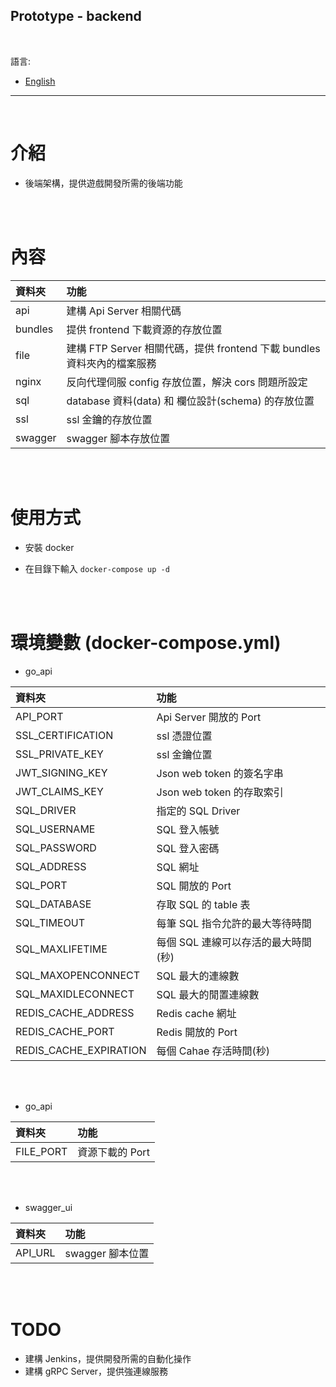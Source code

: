 ## Prototype - backend

<br>

語言:

* [English](README_en.md)

---

<br>

# 介紹

- 後端架構，提供遊戲開發所需的後端功能

<br><br>

# 內容

| 資料夾 | 功能 |
|:--|:--|
|api|建構 Api Server 相關代碼|
|bundles|提供 frontend 下載資源的存放位置|
|file|建構 FTP Server 相關代碼，提供 frontend 下載 bundles 資料夾內的檔案服務|
|nginx|反向代理伺服 config 存放位置，解決 cors 問題所設定|
|sql|database 資料(data) 和 欄位設計(schema) 的存放位置|
|ssl|ssl 金鑰的存放位置|
|swagger|swagger 腳本存放位置|

<br><br>

# 使用方式

- 安裝 docker

- 在目錄下輸入 ``` docker-compose up -d ```

<br><br>

# 環境變數 (docker-compose.yml)

- go_api

| 資料夾 | 功能 |
|:--|:--|
|API_PORT|Api Server 開放的 Port|
|SSL_CERTIFICATION|ssl 憑證位置|
|SSL_PRIVATE_KEY|ssl 金鑰位置|
|JWT_SIGNING_KEY|Json web token 的簽名字串|
|JWT_CLAIMS_KEY|Json web token 的存取索引|
|SQL_DRIVER|指定的 SQL Driver|
|SQL_USERNAME|SQL 登入帳號|
|SQL_PASSWORD|SQL 登入密碼|
|SQL_ADDRESS|SQL 網址|
|SQL_PORT|SQL 開放的 Port|
|SQL_DATABASE|存取 SQL 的 table 表|
|SQL_TIMEOUT|每筆 SQL 指令允許的最大等待時間|
|SQL_MAXLIFETIME|每個 SQL 連線可以存活的最大時間(秒)|
|SQL_MAXOPENCONNECT|SQL 最大的連線數|
|SQL_MAXIDLECONNECT|SQL 最大的閒置連線數|
|REDIS_CACHE_ADDRESS|Redis cache 網址|
|REDIS_CACHE_PORT|Redis 開放的 Port|
|REDIS_CACHE_EXPIRATION|每個 Cahae 存活時間(秒)|

<br><br>

- go_api

| 資料夾 | 功能 |
|:--|:--|
|FILE_PORT|資源下載的 Port|

<br><br>

- swagger_ui

| 資料夾 | 功能 |
|:--|:--|
|API_URL|swagger 腳本位置|

<br><br>

# TODO

- 建構 Jenkins，提供開發所需的自動化操作
- 建構 gRPC Server，提供強連線服務
